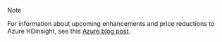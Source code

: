 > [!NOTE]
> For information about upcoming enhancements and price reductions to Azure HDinsight, see this [Azure blog post](https://azure.microsoft.com/blog/).
